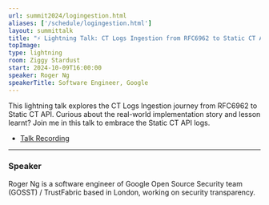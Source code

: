 ```yaml
---
url: summit2024/logingestion.html
aliases: ['/schedule/logingestion.html']
layout: summittalk
title: "⚡ Lightning Talk: CT Logs Ingestion from RFC6962 to Static CT API"
topImage:
type: lightning
room: Ziggy Stardust
start: 2024-10-09T16:00:00
speaker: Roger Ng
speakerTitle: Software Engineer, Google
---
```


<div class="font-google font-medium">

This lightning talk explores the CT Logs Ingestion journey from RFC6962 to Static CT API. Curious about the real-world implementation story and lesson learnt? Join me in this talk to embrace the Static CT API logs.

* [Talk Recording](https://youtu.be/HmHJiNoTh9I?si=Zz9CMapSceA2gccc)

---

### Speaker

Roger Ng is a software engineer of Google Open Source Security team (GOSST) / TrustFabric based in London, working on security transparency.

</div>